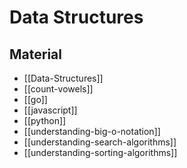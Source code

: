 # Data Structures

## Material

- [[Data-Structures]]
- [[count-vowels]]
- [[go]]
- [[javascript]]
- [[python]]
- [[understanding-big-o-notation]]
- [[understanding-search-algorithms]]
- [[understanding-sorting-algorithms]]
